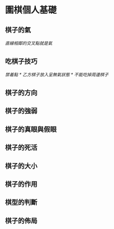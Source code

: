 # 圍棋個人基礎

## 棋子的氣

######  直線相鄰的交叉點就是氣 

## 吃棋子技巧

###### 禁着點 * 乙方棋子放入呈無氣狀態 * 不能吃掉周邊棋子 

## 棋子的方向

## 棋子的強弱

## 棋子的真眼與假眼

## 棋子的死活

## 棋子的大小

## 棋子的作用

## 棋型的判斷

## 棋子的佈局



>
